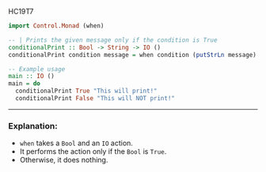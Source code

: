 HC19T7

```haskell
import Control.Monad (when)

-- | Prints the given message only if the condition is True
conditionalPrint :: Bool -> String -> IO ()
conditionalPrint condition message = when condition (putStrLn message)

-- Example usage
main :: IO ()
main = do
  conditionalPrint True "This will print!"
  conditionalPrint False "This will NOT print!"
```

---

### Explanation:

* `when` takes a `Bool` and an `IO` action.
* It performs the action only if the `Bool` is `True`.
* Otherwise, it does nothing.

